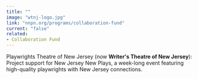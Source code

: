 ```yaml
---
title: ""
image: "wtnj-logo.jpg"
link: "nnpn.org/programs/collaboration-fund"
current: "false"
related:
- Collaboration Fund
---
```


Playwrights Theatre of New Jersey (now **Writer's Theatre of New Jersey**): Project support for New Jersey New Plays, a week-long event featuring high-quality playwrights with New Jersey connections.

